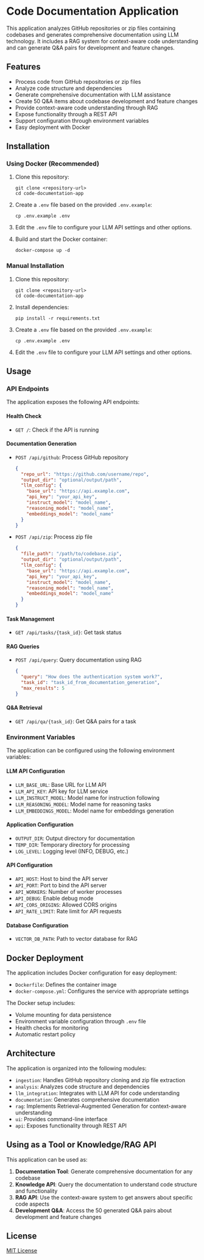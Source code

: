 # Code Documentation Application

This application analyzes GitHub repositories or zip files containing codebases and generates comprehensive documentation using LLM technology. It includes a RAG system for context-aware code understanding and can generate Q&A pairs for development and feature changes.

## Features

- Process code from GitHub repositories or zip files
- Analyze code structure and dependencies
- Generate comprehensive documentation with LLM assistance
- Create 50 Q&A items about codebase development and feature changes
- Provide context-aware code understanding through RAG
- Expose functionality through a REST API
- Support configuration through environment variables
- Easy deployment with Docker

## Installation

### Using Docker (Recommended)

1. Clone this repository:
   ```
   git clone <repository-url>
   cd code-documentation-app
   ```

2. Create a `.env` file based on the provided `.env.example`:
   ```
   cp .env.example .env
   ```

3. Edit the `.env` file to configure your LLM API settings and other options.

4. Build and start the Docker container:
   ```
   docker-compose up -d
   ```

### Manual Installation

1. Clone this repository:
   ```
   git clone <repository-url>
   cd code-documentation-app
   ```

2. Install dependencies:
   ```
   pip install -r requirements.txt
   ```

3. Create a `.env` file based on the provided `.env.example`:
   ```
   cp .env.example .env
   ```

4. Edit the `.env` file to configure your LLM API settings and other options.

## Usage

### API Endpoints

The application exposes the following API endpoints:

#### Health Check
- `GET /`: Check if the API is running

#### Documentation Generation
- `POST /api/github`: Process GitHub repository
  ```json
  {
    "repo_url": "https://github.com/username/repo",
    "output_dir": "optional/output/path",
    "llm_config": {
      "base_url": "https://api.example.com",
      "api_key": "your_api_key",
      "instruct_model": "model_name",
      "reasoning_model": "model_name",
      "embeddings_model": "model_name"
    }
  }
  ```

- `POST /api/zip`: Process zip file
  ```json
  {
    "file_path": "/path/to/codebase.zip",
    "output_dir": "optional/output/path",
    "llm_config": {
      "base_url": "https://api.example.com",
      "api_key": "your_api_key",
      "instruct_model": "model_name",
      "reasoning_model": "model_name",
      "embeddings_model": "model_name"
    }
  }
  ```

#### Task Management
- `GET /api/tasks/{task_id}`: Get task status

#### RAG Queries
- `POST /api/query`: Query documentation using RAG
  ```json
  {
    "query": "How does the authentication system work?",
    "task_id": "task_id_from_documentation_generation",
    "max_results": 5
  }
  ```

#### Q&A Retrieval
- `GET /api/qa/{task_id}`: Get Q&A pairs for a task

### Environment Variables

The application can be configured using the following environment variables:

#### LLM API Configuration
- `LLM_BASE_URL`: Base URL for LLM API
- `LLM_API_KEY`: API key for LLM service
- `LLM_INSTRUCT_MODEL`: Model name for instruction following
- `LLM_REASONING_MODEL`: Model name for reasoning tasks
- `LLM_EMBEDDINGS_MODEL`: Model name for embeddings generation

#### Application Configuration
- `OUTPUT_DIR`: Output directory for documentation
- `TEMP_DIR`: Temporary directory for processing
- `LOG_LEVEL`: Logging level (INFO, DEBUG, etc.)

#### API Configuration
- `API_HOST`: Host to bind the API server
- `API_PORT`: Port to bind the API server
- `API_WORKERS`: Number of worker processes
- `API_DEBUG`: Enable debug mode
- `API_CORS_ORIGINS`: Allowed CORS origins
- `API_RATE_LIMIT`: Rate limit for API requests

#### Database Configuration
- `VECTOR_DB_PATH`: Path to vector database for RAG

## Docker Deployment

The application includes Docker configuration for easy deployment:

- `Dockerfile`: Defines the container image
- `docker-compose.yml`: Configures the service with appropriate settings

The Docker setup includes:
- Volume mounting for data persistence
- Environment variable configuration through `.env` file
- Health checks for monitoring
- Automatic restart policy

## Architecture

The application is organized into the following modules:

- `ingestion`: Handles GitHub repository cloning and zip file extraction
- `analysis`: Analyzes code structure and dependencies
- `llm_integration`: Integrates with LLM API for code understanding
- `documentation`: Generates comprehensive documentation
- `rag`: Implements Retrieval-Augmented Generation for context-aware understanding
- `ui`: Provides command-line interface
- `api`: Exposes functionality through REST API

## Using as a Tool or Knowledge/RAG API

This application can be used as:

1. **Documentation Tool**: Generate comprehensive documentation for any codebase
2. **Knowledge API**: Query the documentation to understand code structure and functionality
3. **RAG API**: Use the context-aware system to get answers about specific code aspects
4. **Development Q&A**: Access the 50 generated Q&A pairs about development and feature changes

## License

[MIT License](LICENSE)
